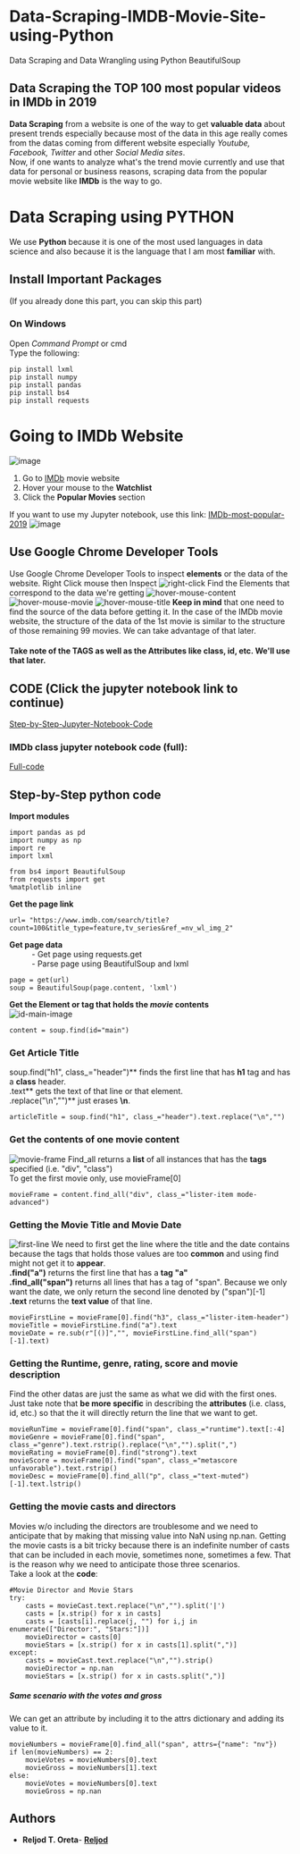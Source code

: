 # Data-Scraping-IMDB-Movie-Site-using-Python
Data Scraping and Data Wrangling using Python BeautifulSoup

## Data Scraping the TOP 100 most popular videos in IMDb in 2019
<b>Data Scraping</b> from a website is one of the way to get <b>valuable data</b> about present trends especially because most of the data in this age really comes from the datas coming from different website especially <i>Youtube, Facebook, Twitter</i> and other <i>Social Media sites</i>.<br>
Now, if one wants to analyze what's the trend movie currently and use that data for personal or business reasons, scraping data from the popular movie website like <b>IMDb</b> is the way to go.

# Data Scraping using PYTHON
We use <b>Python</b> because it is one of the most used languages in data science and also because it is the language that I am most <b>familiar</b> with.
## Install Important Packages 
(If you already done this part, you can skip this part)
<br>
### On Windows
Open <i>Command Prompt</i> or cmd<br>
Type the following:
```
pip install lxml
pip install numpy
pip install pandas
pip install bs4
pip install requests
```

# Going to IMDb Website
![image](https://github.com/Reljod/Data-Scraping-IMDB-Movie-Site-using-Python/blob/master/imdb/imdbmain.png)
1. Go to [IMDb](https://www.imdb.com/?ref_=nv_home) movie website
2. Hover your mouse to the <b>Watchlist</b>
3. Click the <b>Popular Movies</b> section

If you want to use my Jupyter notebook, use this link:
[IMDb-most-popular-2019](https://www.imdb.com/search/title?count=100&title_type=feature,tv_series&ref_=nv_wl_img_2)
![image](https://github.com/Reljod/Data-Scraping-IMDB-Movie-Site-using-Python/blob/master/imdb/imdbweb.png)
## Use Google Chrome Developer Tools
Use Google Chrome Developer Tools to inspect <b>elements</b> or the data of the website.
Right Click mouse then Inspect
![right-click](https://github.com/Reljod/Data-Scraping-IMDB-Movie-Site-using-Python/blob/master/imdb/right-click-inspect.png)
Find the Elements that correspond to the data we're getting
![hover-mouse-content](https://github.com/Reljod/Data-Scraping-IMDB-Movie-Site-using-Python/blob/master/imdb/highlight-elements.png)
![hover-mouse-movie](https://github.com/Reljod/Data-Scraping-IMDB-Movie-Site-using-Python/blob/master/imdb/highlight-firstmovie.png)
![hover-mouse-title](https://github.com/Reljod/Data-Scraping-IMDB-Movie-Site-using-Python/blob/master/imdb/hightlight-target-text.png)
<b>Keep in mind</b> that one need to find the source of the data before getting it. In the case of the IMDb movie website, the structure of the data of the 1st movie is similar to the structure of those remaining 99 movies. We can take advantage of that later.
#### Take note of the TAGS as well as the Attributes like class, id, etc. We'll use that later.

## CODE (Click the jupyter notebook link to continue)
[Step-by-Step-Jupyter-Notebook-Code](https://github.com/Reljod/Data-Scraping-IMDB-Movie-Site-using-Python/blob/master/jupyter-notebook/IMDBwebscraping.ipynb)
### IMDb class jupyter notebook code (full):
[Full-code](https://github.com/Reljod/Data-Scraping-IMDB-Movie-Site-using-Python/blob/master/jupyter-notebook/IMDb-Web-Scraping-Full-Code.ipynb)
## Step-by-Step python code
**Import modules**
```
import pandas as pd
import numpy as np
import re
import lxml

from bs4 import BeautifulSoup
from requests import get
%matplotlib inline
```
**Get the page link**
```
url= "https://www.imdb.com/search/title?count=100&title_type=feature,tv_series&ref_=nv_wl_img_2"
```
<dl>
  <dt><b>Get page data</b></dt>
  <dd>- Get page using requests.get<br></dd>
  <dd>- Parse page using BeautifulSoup and lxml</dd>
</dl>

```
page = get(url)
soup = BeautifulSoup(page.content, 'lxml') 
```

<b>Get the Element or tag that holds the <i>movie</i> contents</b><br>
![id-main-image](https://github.com/Reljod/Data-Scraping-IMDB-Movie-Site-using-Python/blob/master/imdb/idmain.png)
```
content = soup.find(id="main")
```
### Get Article Title
soup.find("h1", class_="header")** finds the first line that has **h1** tag and has a **class** header.<br>
.text** gets the text of that line or that element.<br>
.replace("\n","")** just erases **\n**.
```
articleTitle = soup.find("h1", class_="header").text.replace("\n","")
```
### Get the contents of one movie content
![movie-frame](https://github.com/Reljod/Data-Scraping-IMDB-Movie-Site-using-Python/blob/master/imdb/highlight-movie-frame.png)
Find_all returns a <b>list</b> of all instances that has the <b>tags</b> specified (i.e. "div", "class")<br>
To get the first movie only, use movieFrame[0]
```
movieFrame = content.find_all("div", class_="lister-item mode-advanced")
```
### Getting the Movie Title and Movie Date
![first-line](https://github.com/Reljod/Data-Scraping-IMDB-Movie-Site-using-Python/blob/master/imdb/first-line.png)
We need to first get the line where the title and the date contains because the tags that holds those values are too <b>common</b> and using find might not get it to <b>appear</b>.<br>
<b>.find("a")</b> returns the first line that has a <b>tag "a"</b><br>
<b>.find_all("span")</b> returns all lines that has a tag of "span". Because we only want the date, we only return the second line denoted by ("span")[-1]<br>
<b> .text</b> returns the <b>text value</b> of that line.<br>
```
movieFirstLine = movieFrame[0].find("h3", class_="lister-item-header")
movieTitle = movieFirstLine.find("a").text
movieDate = re.sub(r"[()]","", movieFirstLine.find_all("span")[-1].text)
```
### Getting the Runtime, genre, rating, score and movie description
Find the other datas are just the same as what we did with the first ones. Just take note that <b>be more specific</b> in describing the <b>attributes</b> (i.e. class, id, etc.) so that the it will directly return the line that we want to get. 
```
movieRunTime = movieFrame[0].find("span", class_="runtime").text[:-4]
movieGenre = movieFrame[0].find("span", class_="genre").text.rstrip().replace("\n","").split(",")
movieRating = movieFrame[0].find("strong").text
movieScore = movieFrame[0].find("span", class_="metascore unfavorable").text.rstrip()
movieDesc = movieFrame[0].find_all("p", class_="text-muted")[-1].text.lstrip()
```
### Getting the movie casts and directors
Movies w/o including the directors are troublesome and we need to anticipate that by making that missing value into NaN using np.nan.
Getting the movie casts is a bit tricky because there is an indefinite number of casts that can be included in each movie, sometimes none, sometimes a few. That is the reason why we need to anticipate those three scenarios.<br>
Take a look at the <b>code</b>:
```
#Movie Director and Movie Stars
try:
    casts = movieCast.text.replace("\n","").split('|')
    casts = [x.strip() for x in casts]
    casts = [casts[i].replace(j, "") for i,j in enumerate(["Director:", "Stars:"])]
    movieDirector = casts[0]
    movieStars = [x.strip() for x in casts[1].split(",")]
except:
    casts = movieCast.text.replace("\n","").strip()
    movieDirector = np.nan
    movieStars = [x.strip() for x in casts.split(",")]
```
##### Same scenario with the votes and gross
We can get an attribute by including it to the attrs dictionary and adding its value to it.
```
movieNumbers = movieFrame[0].find_all("span", attrs={"name": "nv"})
if len(movieNumbers) == 2:
    movieVotes = movieNumbers[0].text
    movieGross = movieNumbers[1].text
else:
    movieVotes = movieNumbers[0].text
    movieGross = np.nan
```

## Authors

* **Reljod T. Oreta**- [**Reljod**](https://github.com/Reljod)

